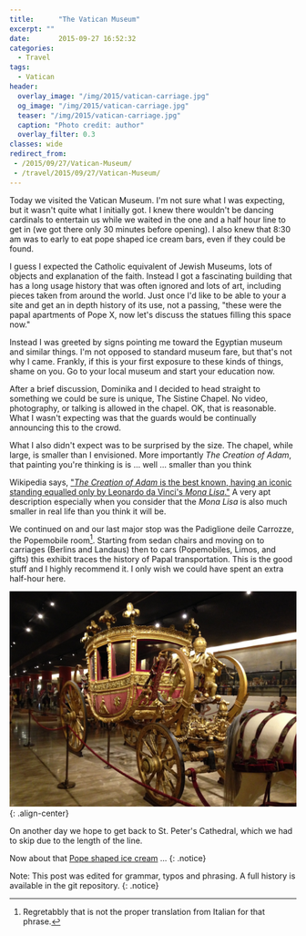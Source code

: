 ```yaml
---
title:      "The Vatican Museum"
excerpt: ""
date:       2015-09-27 16:52:32
categories:
  - Travel
tags:
  - Vatican
header:
  overlay_image: "/img/2015/vatican-carriage.jpg"
  og_image: "/img/2015/vatican-carriage.jpg"
  teaser: "/img/2015/vatican-carriage.jpg"
  caption: "Photo credit: author"
  overlay_filter: 0.3
classes: wide
redirect_from:
 - /2015/09/27/Vatican-Museum/
 - /travel/2015/09/27/Vatican-Museum/
---
```


Today we visited the Vatican Museum. I'm not sure what I was expecting, but it wasn't quite what I initially got. I knew there wouldn't be dancing cardinals to entertain us while we waited in the one and a half hour line to get in (we got there only 30 minutes before opening). I also knew that 8:30 am was to early to eat pope shaped ice cream bars, even if they could be found. 

I guess I expected the Catholic equivalent of Jewish Museums, lots of objects and explanation of the faith. Instead I got a fascinating building that has a long usage history that was often ignored and lots of art, including pieces taken from around the world. Just once I'd like to be able to your a site and get an in depth history of its use, not a passing, "these were the papal apartments of Pope X, now let's discuss the statues filling this space now."

Instead I was greeted by signs pointing me toward the Egyptian museum and similar things. I'm not opposed to standard museum fare, but that's not why I came. Frankly, if this is your first exposure to these kinds of things, shame on you. Go to your local museum and start your education now. 

After a brief discussion, Dominika and I decided to head straight to something we could be sure is unique, The Sistine Chapel. No video, photography, or talking is allowed in the chapel. OK, that is reasonable.  What I wasn't expecting was that the guards would be continually announcing this to the crowd. 

What I also didn't expect was to be surprised by the size. The chapel, while large, is smaller than I envisioned. More importantly *The Creation of Adam*, that painting you're thinking is is ... well ... smaller than you think

Wikipedia says, ["*The Creation of Adam* is the best known, having an iconic standing equalled only by Leonardo da Vinci's *Mona Lisa*."](https://en.m.wikipedia.org/wiki/Sistine_Chapel_ceiling) A very apt description especially when you consider that the *Mona Lisa* is also much smaller in real life than you think it will be.

We continued on and our last major stop was the Padiglione deile Carrozze, the Popemobile room[^1]. Starting from sedan chairs and moving on to carriages (Berlins and Landaus) then to cars (Popemobiles, Limos, and gifts) this exhibit traces the history of Papal transportation. This is the good stuff and I highly recommend it. I only wish we could have spent an extra half-hour here. 

![A Vatican Carriage](/img/2015/vatican-carriage.jpg){: .align-center}

On another day we hope to get back to St. Peter's Cathedral, which we had to skip due to the length of the line. 

Now about that [Pope shaped ice cream](http://www.disneyfoodblog.com/2010/11/15/snack-series-the-mickey-premium-bar/) ...
{: .notice}

Note: This post was edited for grammar, typos and phrasing.  A full history is available in the git repository.
{: .notice}

[^1]: Regretabbly that is not the proper translation from Italian for that phrase.
